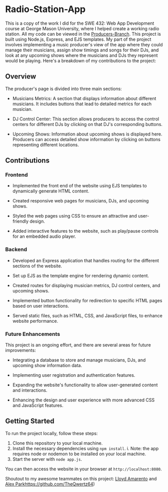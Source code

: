 # Radio-Station-App
This is a copy of the work I did for the SWE 432: Web App Development course at George Mason University, where I helped create a working radio station.
All my code can be viewed in the [Producers-Branch](https://github.com/DeeP-008/Radio-Station-App/tree/Producers-Branch).
This project is built using Node.js, Express, and EJS templates. My part of the project involves implementing a music producer's view of the app where they could manage their musicians, assign show timings and 
songs for their DJs, and look at any upcoming shows where the musicians and DJs they represent would be playing. Here's a breakdown of my contributions to the project:

## Overview

The producer's page is divided into three main sections:

- Musicians Metrics: A section that displays information about different musicians. It includes buttons that lead to detailed metrics for each musician.

- DJ Control Center: This section allows producers to access the control centers for different DJs by clicking on that DJ's corresponding buttons.

- Upcoming Shows: Information about upcoming shows is displayed here. Producers can access detailed show information by clicking on buttons representing different locations.

## Contributions

### Frontend

- Implemented the front end of the website using EJS templates to dynamically generate HTML content.

- Created responsive web pages for musicians, DJs, and upcoming shows.

- Styled the web pages using CSS to ensure an attractive and user-friendly design.

- Added interactive features to the website, such as play/pause controls for an embedded audio player.

### Backend

- Developed an Express application that handles routing for the different sections of the website.

- Set up EJS as the template engine for rendering dynamic content.

- Created routes for displaying musician metrics, DJ control centers, and upcoming shows.

- Implemented button functionality for redirection to specific HTML pages based on user interactions.

- Served static files, such as HTML, CSS, and JavaScript files, to enhance website performance.

### Future Enhancements

This project is an ongoing effort, and there are several areas for future improvements:

- Integrating a database to store and manage musicians, DJs, and upcoming show information data.

- Implementing user registration and authentication features.

- Expanding the website's functionality to allow user-generated content and interactions.

- Enhancing the design and user experience with more advanced CSS and JavaScript features.

## Getting Started

To run the project locally, follow these steps:

1. Clone this repository to your local machine.
2. Install the necessary dependencies using `npm install`.
    i. Note: the app requires node or nodemon to be installed on your local machine.
4. Start the server with `node app.js`.

You can then access the website in your browser at `http://localhost:8080`.

Shoutout to my awesome teammates on this project:
[Lloyd Amarento](https://github.com/LloydAAmaranto) and [Alex Park](https://github.com/TheQwertz64)https://github.com/TheQwertz64)
